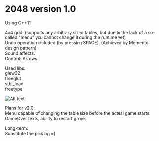 # 2048 version 1.0

Using C++11<br />

4x4 grid. (supports any arbitrary sized tables, but due to the lack of a so-called "menu" you cannot change it during the runtime yet)<br />
Undo operation included (by pressing SPACE). (Achieved by Memento design pattern)<br />
Sound effects.<br />
Control: Arrows<br />

Used libs:<br />
  glew32<br />
  freeglut<br />
  stbi_load<br />
  freetype<br />

![Alt text](https://user-images.githubusercontent.com/40013370/59162136-45d4ce00-8aec-11e9-8c87-9ff147e5ca04.png)

Plans for v2.0:<br />
  Menu capable of changing the table size before the actual game starts.<br />
  GameOver texts, ability to restart game.<br />

Long-term:<br />
  Substitute the pink bg =)<br />

